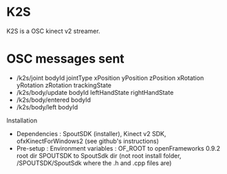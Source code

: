 # K2S
K2S is a OSC kinect v2 streamer.

# OSC messages sent
- /k2s/joint bodyId jointType xPosition yPosition zPosition xRotation yRotation zRotation trackingState
- /k2s/body/update bodyId leftHandState rightHandState
- /k2s/body/entered bodyId 
- /k2s/body/left bodyId



Installation
 - Dependencies : SpoutSDK (installer), Kinect v2 SDK, ofxKinectForWindows2 (see github's instructions)
 - Pre-setup :
   Environment variables : 
     OF_ROOT to openFrameworks 0.9.2 root dir
     SPOUTSDK to SpoutSdk dir (not root install folder, <spootRoot>/SPOUTSDK/SpoutSdk where the .h and .cpp files are)
